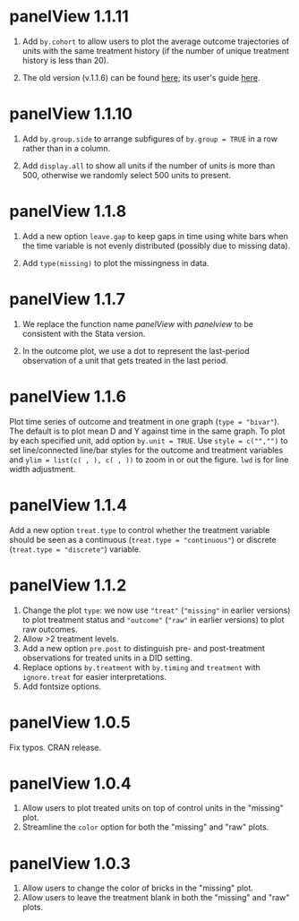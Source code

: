 # panelView 1.1.11

1. Add `by.cohort` to allow users to plot the average outcome trajectories of units with the same treatment history (if the number of unique treatment history is less than 20).

2. The old version (v.1.1.6) can be found [here](https://yiqingxu.org/packages/panelview/panelView_1.1.6.tar.gz); its user's guide [here](https://yiqingxu.org/packages/panelview/panelView_1.1.6.html). 

# panelView 1.1.10

1. Add `by.group.side` to arrange subfigures of `by.group = TRUE` in a row rather than in a column.

2. Add `display.all` to show all units if the number of units is more than 500, otherwise we randomly select 500 units to present.

# panelView 1.1.8

1. Add a new option `leave.gap` to keep gaps in time using white bars when the time variable is not evenly distributed (possibly due to missing data).

2. Add `type(missing)` to plot the missingness in data. 

# panelView 1.1.7

1. We replace the function name *panelView* with *panelview* to be consistent with the Stata version. 

2. In the outcome plot, we use a dot to represent the last-period observation of a unit that gets treated in the last period.

# panelView 1.1.6

Plot time series of outcome and treatment in one graph (`type = "bivar"`). The default is to plot mean D and Y against time in the same graph. To plot by each specified unit, add option  `by.unit = TRUE`. Use  `style = c("","")` to set line/connected line/bar styles for the outcome and treatment variables and  `ylim = list(c( , ), c( , ))` to zoom in or out the figure. `lwd` is for line width adjustment. 

# panelView 1.1.4

Add a new option `treat.type` to control whether the treatment variable should be seen as a continuous (`treat.type = "continuous"`) or discrete (`treat.type = "discrete"`) variable. 

# panelView 1.1.2

1. Change the plot `type`: we now use `"treat"` (`"missing"` in earlier versions) to plot treatment status and `"outcome"` (`"raw"` in earlier versions) to plot raw outcomes. 
2. Allow >2 treatment levels.
3. Add a new option `pre.post` to distinguish pre- and post-treatment observations for treated units in a DID setting.
4. Replace options `by.treatment` with `by.timing` and `treatment` with `ignore.treat` for easier interpretations.
5. Add fontsize options.

# panelView 1.0.5

Fix typos. CRAN release.

# panelView 1.0.4

1. Allow users to plot treated units on top of control units in the "missing" plot.
2. Streamline the `color` option for both the "missing" and "raw" plots. 

# panelView 1.0.3

1. Allow users to change the color of bricks in the "missing" plot.
2. Allow users to leave the treatment blank in both the "missing" and "raw" plots. 
